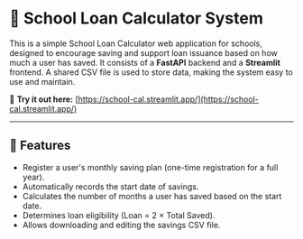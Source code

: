 # 🏫 School Loan Calculator System

This is a simple School Loan Calculator web application for schools, designed to encourage saving and support loan issuance based on how much a user has saved. It consists of a **FastAPI** backend and a **Streamlit** frontend. A shared CSV file is used to store data, making the system easy to use and maintain.

🔗 **Try it out here:** [https://school-cal.streamlit.app/](https://school-cal.streamlit.app/)

---

## 📌 Features

- Register a user's monthly saving plan (one-time registration for a full year).
- Automatically records the start date of savings.
- Calculates the number of months a user has saved based on the start date.
- Determines loan eligibility (Loan = 2 × Total Saved).
- Allows downloading and editing the savings CSV file.

